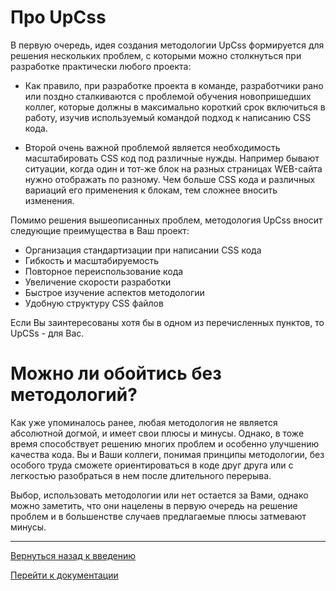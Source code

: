 # Про UpCss

В первую очередь, идея создания методологии UpCss формируется для решения
нескольких проблем, с которыми можно столкнуться при разработке практически
любого проекта:  

* Как правило, при разработке проекта в команде, разработчики рано или поздно 
сталкиваются с проблемой обучения новопришедших коллег, которые должны 
в максимально короткий срок включиться в работу, изучив используемый командой 
подход к написанию CSS кода.
 
* Второй очень важной проблемой является необходимость масштабировать CSS код 
под различные нужды. Например бывают ситуации, когда один и тот-же блок на 
разных страницах WEB-сайта нужно отображать по разному. Чем больше CSS кода 
и различных вариаций его применения к блокам, тем сложнее вносить изменения.

Помимо решения вышеописанных проблем, методология UpCss вносит следующие 
преимущества в Ваш проект:

* Организация стандартизации при написании CSS кода
* Гибкость и масштабируемость
* Повторное переиспользование кода
* Увеличение скорости разработки
* Быстрое изучение аспектов методологии
* Удобную структуру CSS файлов


Если Вы заинтересованы хотя бы в одном из перечисленных пунктов, 
то UpCSs - для Вас.


# Можно ли обойтись без методологий?

Как уже упоминалось ранее, любая методология не является абсолютной догмой,
и имеет свои плюсы и минусы. Однако, в тоже время способствует решению многих проблем
и особенно улучшению качества кода. Вы и Ваши коллеги, понимая принципы методологии, 
без особого труда сможете ориентироваться в коде друг друга или с легкостью разобраться 
в нем после длительного перерыва.

Выбор, использовать методологии или нет остается за Вами, однако можно заметить,
что они нацелены в первую очередь на решение проблем и в большенстве случаев 
предлагаемые плюсы затмевают минусы.

--------

[Вернуться назад к введению](./introduction.md)

[Перейти к документации](https://github.com/nepster-web/UpCss#%D0%94%D0%BE%D0%BA%D1%83%D0%BC%D0%B5%D0%BD%D1%82%D0%B0%D1%86%D0%B8%D1%8F)